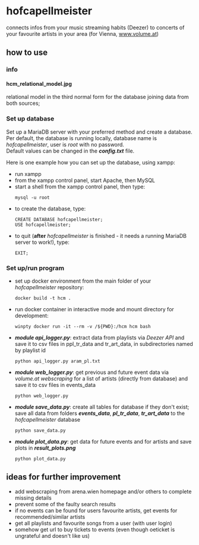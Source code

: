 # hofcapellmeister
connects infos from your music streaming habits (Deezer) to concerts of your favourite artists in your area (for Vienna, www.volume.at)

## how to use
### info
#### hcm_relational_model.jpg
relational model in the third normal form for the database joining data from both sources;

### Set up database
Set up a MariaDB server with your preferred method and create a database.\
Per default, the database is running locally, database name is *hofcapellmeister*, user is *root* with no password.\
Default values can be changed in the ***config.txt*** file.

Here is one example how you can set up the database, using xampp:
- run xampp
- from the xampp control panel, start Apache, then MySQL
- start a shell from the xampp control panel, then type:
  ```console
  mysql -u root
  ```
- to create the database, type:
  ```mysql
  CREATE DATABASE hofcapellmeister;
  USE hofcapellmeister;
  ```
- to quit (**after** *hofcapellmeister* is finished - it needs a running MariaDB server to work!), type:
  ```mysql
  EXIT;
  ```
### Set up/run program
- set up docker environment from the main folder of your *hofcapellmeister* repository:
  ```console
  docker build -t hcm .
  ```
- run docker container in interactive mode and mount directory for development:
  ```console
  winpty docker run -it --rm -v /${PWD}:/hcm hcm bash
  ```
- ***module api_logger.py***: extract data from playlists via *Deezer API* and save it to csv files in ppl_tr_data and tr_art_data, in subdirectories named by playlist id
  ```console
  python api_logger.py aram_pl.txt
  ```
- ***module web_logger.py***: get previous and future event data via *volume.at webscraping* for a list of artists (directly from database) and save it to csv files in events_data
  ```console
  python web_logger.py
  ```
- ***module save_data.py***: create all tables for database if they don't exist;\
save all data from folders ***events_data***, ***pl_tr_data***, ***tr_art_data*** to the *hofcapellmeister* database
  ```console
  python save_data.py
  ```
- ***module plot_data.py***: get data for future events and for artists and save plots in ***result_plots.png***
  ```console
  python plot_data.py
  ```

## ideas for further improvement
- add webscraping from arena.wien homepage and/or others to complete missing details
- prevent some of the faulty search results
- if no events can be found for users favourite artists, get events for recommended/similar artists
- get all playlists and favourite songs from a user (with user login)
- somehow get url to buy tickets to events (even though oeticket is ungrateful and doesn't like us)